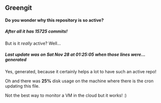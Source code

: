 ## Greengit

#### Do you wonder why this repository is so active?

##### After all it has 15725 commits!

But is it *really* active? Well...

##### Last update was on Sat Nov 28 at 01:25:05 when those lines were... generated

Yes, generated, because it certainly helps a lot to have such an active repo!

Oh and there was **25%** disk usage on the machine
where there is the cron updating this file.

Not the best way to monitor a VM in the cloud but it works! :)
